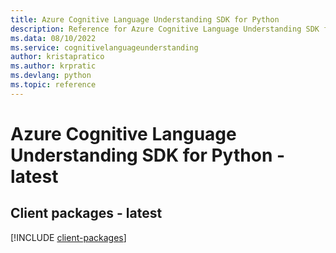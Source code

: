 ```yaml
---
title: Azure Cognitive Language Understanding SDK for Python
description: Reference for Azure Cognitive Language Understanding SDK for Python
ms.data: 08/10/2022
ms.service: cognitivelanguageunderstanding
author: kristapratico
ms.author: krpratic
ms.devlang: python
ms.topic: reference
---
```

# Azure Cognitive Language Understanding SDK for Python - latest

## Client packages - latest
[!INCLUDE [client-packages](cognitive-language-understanding-client-index.md)]